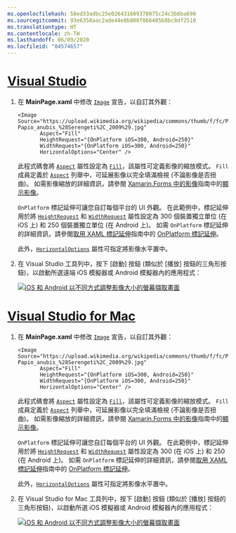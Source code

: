 ```yaml
---
ms.openlocfilehash: 58ed33adbc25e026431609370075c24c3b6ba690
ms.sourcegitcommit: 93e6358aac2ade44e8b800f066405b8bc8df2510
ms.translationtype: HT
ms.contentlocale: zh-TW
ms.lasthandoff: 06/09/2020
ms.locfileid: "84574657"
---
```

# <a name="visual-studio"></a>[Visual Studio](#tab/vswin)

1. 在 **MainPage.xaml** 中修改 [`Image`](xref:Xamarin.Forms.Image) 宣告，以自訂其外觀：

    ```xaml
    <Image Source="https://upload.wikimedia.org/wikipedia/commons/thumb/f/fc/Papio_anubis_%28Serengeti%2C_2009%29.jpg/200px-Papio_anubis_%28Serengeti%2C_2009%29.jpg"
           Aspect="Fill"
           HeightRequest="{OnPlatform iOS=300, Android=250}"
           WidthRequest="{OnPlatform iOS=300, Android=250}"
           HorizontalOptions="Center" />
    ```

    此程式碼會將 [`Aspect`](xref:Xamarin.Forms.Image.Aspect) 屬性設定為 [`Fill`](xref:Xamarin.Forms.Aspect.Fill)，該屬性可定義影像的縮放模式。 `Fill` 成員定義於 [`Aspect`](xref:Xamarin.Forms.Aspect) 列舉中，可延展影像以完全填滿檢視 (不論影像是否扭曲)。 如需影像縮放的詳細資訊，請參閱 [Xamarin.Forms 中的影像](~/xamarin-forms/user-interface/images.md)指南中的[顯示影像](~/xamarin-forms/user-interface/images.md#display-images)。

    `OnPlatform` 標記延伸可讓您自訂每個平台的 UI 外觀。 在此範例中，標記延伸用於將 [`HeightRequest`](xref:Xamarin.Forms.VisualElement.HeightRequest) 和 [`WidthRequest`](xref:Xamarin.Forms.VisualElement.WidthRequest) 屬性設定為 300 個裝置獨立單位 (在 iOS 上) 和 250 個裝置獨立單位 (在 Android 上)。 如需 `OnPlatform` 標記延伸的詳細資訊，請參閱[取用 XAML 標記延伸](~/xamarin-forms/xaml/markup-extensions/consuming.md)指南中的 [OnPlatform 標記延伸](~/xamarin-forms/xaml/markup-extensions/consuming.md#onplatform-markup-extension)。

    此外，[`HorizontalOptions`](xref:Xamarin.Forms.View.HorizontalOptions) 屬性可指定將影像水平置中。

1. 在 Visual Studio 工具列中，按下 [啟動] 按鈕 (類似於 [播放] 按鈕的三角形按鈕)，以啟動所選遠端 iOS 模擬器或 Android 模擬器內的應用程式：

    [![iOS 和 Android 以不同方式調整影像大小的螢幕擷取畫面](../images/customize-appearance.png "依平台調整影像的大小")](../images/customize-appearance-large.png#lightbox "依平台調整影像的大小")

# <a name="visual-studio-for-mac"></a>[Visual Studio for Mac](#tab/vsmac)

1. 在 **MainPage.xaml** 中修改 [`Image`](xref:Xamarin.Forms.Image) 宣告，以自訂其外觀：

    ```xaml
    <Image Source="https://upload.wikimedia.org/wikipedia/commons/thumb/f/fc/Papio_anubis_%28Serengeti%2C_2009%29.jpg/200px-Papio_anubis_%28Serengeti%2C_2009%29.jpg"
           Aspect="Fill"
           HeightRequest="{OnPlatform iOS=300, Android=250}"
           WidthRequest="{OnPlatform iOS=300, Android=250}"
           HorizontalOptions="Center" />
    ```

    此程式碼會將 [`Aspect`](xref:Xamarin.Forms.Image.Aspect) 屬性設定為 [`Fill`](xref:Xamarin.Forms.Aspect.Fill)，該屬性可定義影像的縮放模式。 `Fill` 成員定義於 [`Aspect`](xref:Xamarin.Forms.Aspect) 列舉中，可延展影像以完全填滿檢視 (不論影像是否扭曲)。 如需影像縮放的詳細資訊，請參閱 [Xamarin.Forms 中的影像](~/xamarin-forms/user-interface/images.md)指南中的[顯示影像](~/xamarin-forms/user-interface/images.md#display-images)。

    `OnPlatform` 標記延伸可讓您自訂每個平台的 UI 外觀。 在此範例中，標記延伸用於將 [`HeightRequest`](xref:Xamarin.Forms.VisualElement.HeightRequest) 和 [`WidthRequest`](xref:Xamarin.Forms.VisualElement.WidthRequest) 屬性設定為 300 (在 iOS 上) 和 250 (在 Android 上)。 如需 `OnPlatform` 標記延伸的詳細資訊，請參閱[取用 XAML 標記延伸](~/xamarin-forms/xaml/markup-extensions/consuming.md)指南中的 [OnPlatform 標記延伸](~/xamarin-forms/xaml/markup-extensions/consuming.md#onplatform-markup-extension)。

    此外，[`HorizontalOptions`](xref:Xamarin.Forms.View.HorizontalOptions) 屬性可指定將影像水平置中。

1. 在 Visual Studio for Mac 工具列中，按下 [啟動] 按鈕 (類似於 [播放] 按鈕的三角形按鈕)，以啟動所選 iOS 模擬器或 Android 模擬器內的應用程式：

    [![iOS 和 Android 以不同方式調整影像大小的螢幕擷取畫面](../images/customize-appearance.png "依平台調整影像的大小")](../images/customize-appearance-large.png#lightbox "依平台調整影像的大小")
